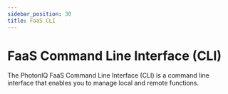 ```yaml
---
sidebar_position: 30
title: FaaS CLI
---
```


# FaaS Command Line Interface (CLI)

The PhotonIQ FaaS Command Line Interface (CLI) is a command line interface that enables you to manage local and remote functions.

